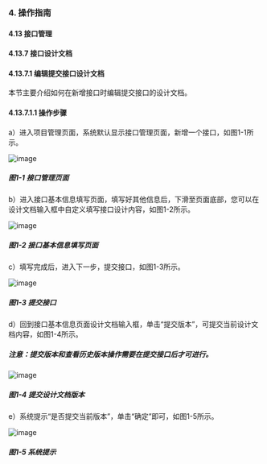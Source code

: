 ### 4. 操作指南

#### 4.13 接口管理

#### 4.13.7 接口设计文档

#### 4.13.7.1 编辑提交接口设计文档

本节主要介绍如何在新增接口时编辑提交接口的设计文档。

#### 4.13.7.1.1 操作步骤

a）进入项目管理页面，系统默认显示接口管理页面，新增一个接口，如图1-1所示。

![image](https://user-images.githubusercontent.com/79617492/197970970-6db4e939-f09d-43ee-8687-9b43ad036805.png)

##### 图1-1 接口管理页面

b）进入接口基本信息填写页面，填写好其他信息后，下滑至页面底部，您可以在设计文档输入框中自定义填写接口设计内容，如图1-2所示。

![image](https://user-images.githubusercontent.com/79617492/197970990-f5b93e08-d05f-4ea9-b807-c4f81f13f7c2.png)

##### 图1-2 接口基本信息填写页面

c）填写完成后，进入下一步，提交接口，如图1-3所示。

![image](https://user-images.githubusercontent.com/79617492/197971027-fdfffdfa-cd3e-49d6-a372-5b4746db414d.png)

##### 图1-3 提交接口

d）回到接口基本信息页面设计文档输入框，单击“提交版本”，可提交当前设计文档内容，如图1-4所示。

##### 注意：提交版本和查看历史版本操作需要在提交接口后才可进行。

![image](https://user-images.githubusercontent.com/79617492/197971051-d3360fc7-883d-41fe-8fde-f5b042cdc11b.png)

##### 图1-4 提交设计文档版本

e）系统提示“是否提交当前版本”，单击“确定”即可，如图1-5所示。

![image](https://user-images.githubusercontent.com/79617492/197971088-c2a0a493-6426-4147-9b87-a1ff16058fcb.png)

##### 图1-5 系统提示
